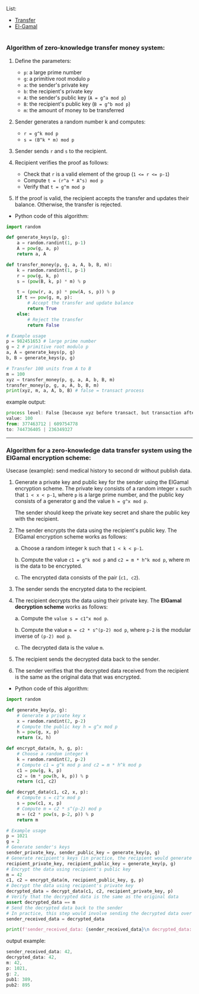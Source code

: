 List: 
- [Transfer](https://github.com/mosi-arch/research/blob/main/CipherPunk/13-ZeroKnowledge_Transfer.md#algorithm-of-zero-knowledge-transfer-money-system)
- [El-Gamal](https://github.com/mosi-arch/research/blob/main/CipherPunk/13-ZeroKnowledge_Transfer.md#algorithm-for-a-zero-knowledge-data-transfer-system-using-the-elgamal-encryption-scheme)

#

### Algorithm of zero-knowledge transfer money system:

1. Define the parameters:
   - `p`: a large prime number
   - `g`: a primitive root modulo `p`
   - `a`: the sender's private key
   - `b`: the recipient's private key
   - `A`: the sender's public key (`A = g^a mod p`)
   - `B`: the recipient's public key (`B = g^b mod p`)
   - `m`: the amount of money to be transferred

2. Sender generates a random number k and computes:
   - `r = g^k mod p`
   - `s = (B^k * m) mod p`

3. Sender sends `r` and `s` to the recipient.

4. Recipient verifies the proof as follows:
   - Check that `r` is a valid element of the group (`1 <= r <= p-1`)
   - Compute `t = (r^a * A^s) mod p`
   - Verify that `t = g^m mod p`

5. If the proof is valid, the recipient accepts the transfer and updates their balance. Otherwise, the transfer is rejected.

- Python code of this algorithm:

```python
import random

def generate_keys(p, g):
    a = random.randint(1, p-1)
    A = pow(g, a, p)
    return a, A

def transfer_money(p, g, a, A, b, B, m):
    k = random.randint(1, p-1)
    r = pow(g, k, p)
    s = (pow(B, k, p) * m) % p

    t = (pow(r, a, p) * pow(A, s, p)) % p
    if t == pow(g, m, p):
        # Accept the transfer and update balance
        return True
    else:
        # Reject the transfer
        return False

# Example usage
p = 982451653 # large prime number
g = 2 # primitive root modulo p
a, A = generate_keys(p, g)
b, B = generate_keys(p, g)

# Transfer 100 units from A to B
m = 100
xyz = transfer_money(p, g, a, A, b, B, m)
transfer_money(p, g, a, A, b, B, m)
print(xyz, m, a, A, b, B) # false = transact process
```

example output:
```js
process level: False [because xyz before transact, but transaction after that happend]
value: 100 
from: 377463712 | 609754778
to: 744736405 | 236349327
```

---

### Algorithm for a zero-knowledge data transfer system using the **ElGamal encryption scheme**:
Usecase (example): send medical history to second dr without publish data.

1. Generate a private key and public key for the sender using the ElGamal encryption scheme. The private key consists of a random integer `x` such that `1 < x < p-1`, where `p` is a large prime number, and the public key consists of a generator g and the value `h = g^x mod p`.
  
   The sender should keep the private key secret and share the public key with the recipient.

2. The sender encrypts the data using the recipient's public key. The ElGamal encryption scheme works as follows:

   a. Choose a random integer k such that `1 < k < p-1`.
   
   b. Compute the value `c1 = g^k mod p` and `c2 = m * h^k mod p`, where m is the data to be encrypted.
   
   c. The encrypted data consists of the pair (`c1, c2`).
   
3. The sender sends the encrypted data to the recipient.

4. The recipient decrypts the data using their private key. The **ElGamal decryption scheme** works as follows:

   a. Compute the `value s = c1^x mod p`.
   
   b. Compute the value `m = c2 * s^(p-2) mod p`, where `p-2` is the modular inverse of `(p-2) mod p`.
   
   c. The decrypted data is the value `m`.
   
5. The recipient sends the decrypted data back to the sender.

6. The sender verifies that the decrypted data received from the recipient is the same as the original data that was encrypted.

- Python code of this algorithm:

```python
import random

def generate_key(p, g):
    # Generate a private key x
    x = random.randint(2, p-2)
    # Compute the public key h = g^x mod p
    h = pow(g, x, p)
    return (x, h)

def encrypt_data(m, h, g, p):
    # Choose a random integer k
    k = random.randint(2, p-2)
    # Compute c1 = g^k mod p and c2 = m * h^k mod p
    c1 = pow(g, k, p)
    c2 = (m * pow(h, k, p)) % p
    return (c1, c2)

def decrypt_data(c1, c2, x, p):
    # Compute s = c1^x mod p
    s = pow(c1, x, p)
    # Compute m = c2 * s^(p-2) mod p
    m = (c2 * pow(s, p-2, p)) % p
    return m

# Example usage
p = 1021
g = 2
# Generate sender's keys
sender_private_key, sender_public_key = generate_key(p, g)
# Generate recipient's keys (in practice, the recipient would generate their own keys)
recipient_private_key, recipient_public_key = generate_key(p, g)
# Encrypt the data using recipient's public key
m = 42
c1, c2 = encrypt_data(m, recipient_public_key, g, p)
# Decrypt the data using recipient's private key
decrypted_data = decrypt_data(c1, c2, recipient_private_key, p)
# Verify that the decrypted data is the same as the original data
assert decrypted_data == m
# Send the decrypted data back to the sender
# In practice, this step would involve sending the decrypted data over a secure channel
sender_received_data = decrypted_data

print(f'sender_received_data: {sender_received_data}\n decrypted_data: {decrypted_data}\n m: {m}, p: {p}, g: {g},\n pub1: {sender_public_key}, pub2: {recipient_public_key}')
```

output example: 

```js
sender_received_data: 42,
decrypted_data: 42,
m: 42, 
p: 1021, 
g: 2,
pub1: 389, 
pub2: 895
```
